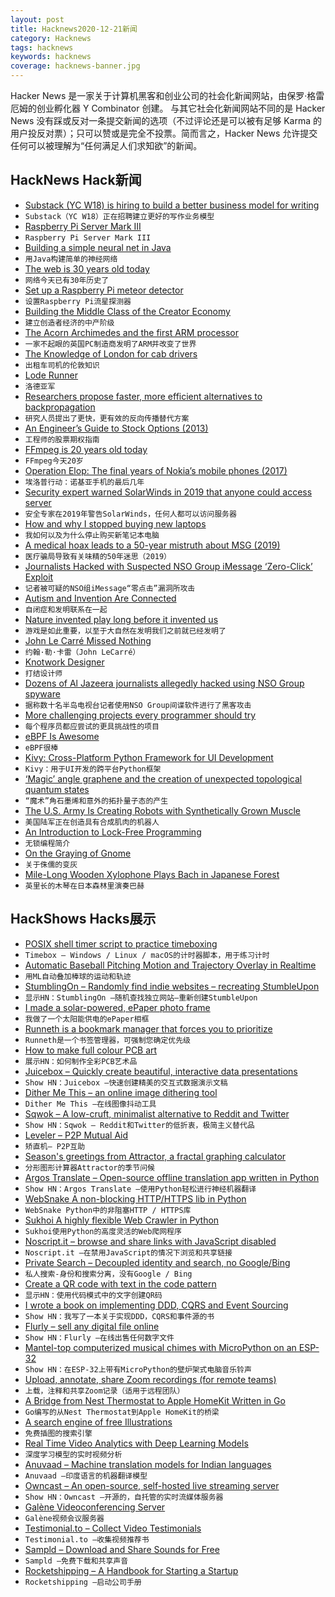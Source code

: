 ```yaml
---
layout: post
title: Hacknews2020-12-21新闻
category: Hacknews
tags: hacknews
keywords: hacknews
coverage: hacknews-banner.jpg
---
```


Hacker News 是一家关于计算机黑客和创业公司的社会化新闻网站，由保罗·格雷厄姆的创业孵化器 Y Combinator 创建。
与其它社会化新闻网站不同的是 Hacker News 没有踩或反对一条提交新闻的选项（不过评论还是可以被有足够 Karma 的用户投反对票）；只可以赞或是完全不投票。简而言之，Hacker News 允许提交任何可以被理解为“任何满足人们求知欲”的新闻。

## HackNews Hack新闻


- [Substack (YC W18) is hiring to build a better business model for writing](https://substack.com/jobs)
- `Substack（YC W18）正在招聘建立更好的写作业务模型`
- [Raspberry Pi Server Mark III](https://uplab.pro/2020/12/raspberry-pi-server-mark-iii/)
- `Raspberry Pi Server Mark III`
- [Building a simple neural net in Java](https://smalldata.tech/blog/2016/05/03/building-a-simple-neural-net-in-java)
- `用Java构建简单的神经网络`
- [The web is 30 years old today](https://home.cern/science/computing/birth-web)
- `网络今天已有30年历史了`
- [Set up a Raspberry Pi meteor detector](https://www.skyatnightmagazine.com/advice/diy/raspberry-pi-meteor-detector/)
- `设置Raspberry Pi流星探测器`
- [Building the Middle Class of the Creator Economy](https://li.substack.com/p/building-the-middle-class-of-the)
- `建立创造者经济的中产阶级`
- [The Acorn Archimedes and the first ARM processor](https://arstechnica.com/features/2020/12/how-an-obscure-british-pc-maker-invented-arm-and-changed-the-world/)
- `一家不起眼的英国PC制造商发明了ARM并改变了世界`
- [The Knowledge of London for cab drivers](https://tfl.gov.uk/info-for/taxis-and-private-hire/licensing/learn-the-knowledge-of-london)
- `出租车司机的伦敦知识`
- [Lode Runner](https://www.filfre.net/2020/12/lode-runner/)
- `洛德亚军`
- [Researchers propose faster, more efficient alternatives to backpropagation](https://venturebeat.com/2020/12/16/at-neurips-2020-researchers-proposed-faster-more-efficient-alternatives-to-backpropagation/)
- `研究人员提出了更快，更有效的反向传播替代方案`
- [An Engineer’s Guide to Stock Options (2013)](https://blog.alexmaccaw.com/an-engineers-guide-to-stock-options#)
- `工程师的股票期权指南`
- [FFmpeg is 20 years old today](https://twitter.com/ffmpeg/status/1340698413143224320)
- `FFmpeg今天20岁`
- [Operation Elop: The final years of Nokia’s mobile phones (2017)](https://medium.com/@harrikiljander/operation-elop-6f2b043f52c5)
- `埃洛普行动：诺基亚手机的最后几年`
- [Security expert warned SolarWinds in 2019 that anyone could access server](https://www.businessinsider.com.au/solarwinds-warned-weak-123-password-could-expose-firm-report-2020-12)
- `安全专家在2019年警告SolarWinds，任何人都可以访问服务器`
- [How and why I stopped buying new laptops](https://solar.lowtechmagazine.com/2020/12/how-and-why-i-stopped-buying-new-laptops.html)
- `我如何以及为什么停止购买新笔记本电脑`
- [A medical hoax leads to a 50-year mistruth about MSG (2019)](https://news.colgate.edu/magazine/2019/02/06/the-strange-case-of-dr-ho-man-kwok/)
- `医疗骗局导致有关味精的50年迷思（2019）`
- [Journalists Hacked with Suspected NSO Group iMessage ‘Zero-Click’ Exploit](https://citizenlab.ca/2020/12/the-great-ipwn-journalists-hacked-with-suspected-nso-group-imessage-zero-click-exploit/)
- `记者被可疑的NSO组iMessage“零点击”漏洞所攻击`
- [Autism and Invention Are Connected](https://www.wsj.com/articles/how-autism-and-invention-are-connected-11607749260)
- `自闭症和发明联系在一起`
- [Nature invented play long before it invented us](http://nautil.us/issue/94/evolving/why-it-pays-to-play-around-rp)
- `游戏是如此重要，以至于大自然在发明我们之前就已经发明了`
- [John Le Carré Missed Nothing](https://www.newyorker.com/culture/postscript/john-le-carre-missed-nothing)
- `约翰·勒·卡雷（John LeCarré）`
- [Knotwork Designer](http://birrell.org/andrew/knotwork/)
- `打结设计师`
- [Dozens of Al Jazeera journalists allegedly hacked using NSO Group spyware](https://www.theguardian.com/media/2020/dec/20/citizen-lab-nso-dozens-of-aljazeera-journalists-allegedly-hacked-using-israeli-firm-spyware)
- `据称数十名半岛电视台记者使用NSO Group间谍软件进行了黑客攻击`
- [More challenging projects every programmer should try](https://web.eecs.utk.edu/~azh/blog/morechallengingprojects.html)
- `每个程序员都应尝试的更具挑战性的项目`
- [eBPF Is Awesome](https://filipnikolovski.com/posts/ebpf/)
- `eBPF很棒`
- [Kivy: Cross-Platform Python Framework for UI Development](https://kivy.org/)
- `Kivy：用于UI开发的跨平台Python框架`
- [‘Magic’ angle graphene and the creation of unexpected topological quantum states](https://www.princeton.edu/news/2020/12/14/magic-angle-graphene-and-creation-unexpected-topological-quantum-states)
- `“魔术”角石墨烯和意外的拓扑量子态的产生`
- [The U.S. Army Is Creating Robots with Synthetically Grown Muscle](https://smosa.com/army-building-robots-with-synthetic-muscle/)
- `美国陆军正在创造具有合成肌肉的机器人`
- [An Introduction to Lock-Free Programming](https://preshing.com/20120612/an-introduction-to-lock-free-programming/)
- `无锁编程简介`
- [On the Graying of Gnome](https://hpjansson.org/blag/2020/12/16/on-the-graying-of-gnome/)
- `关于侏儒的变灰`
- [Mile-Long Wooden Xylophone Plays Bach in Japanese Forest](https://dornob.com/mile-long-wooden-xylophone-plays-bach-in-japanese-forest/)
- `英里长的木琴在日本森林里演奏巴赫`


## HackShows Hacks展示

- [ POSIX shell timer script to practice timeboxing](https://github.com/susam/timebox)
- `Timebox – Windows / Linux / macOS的计时器脚本，用于练习计时`
- [ Automatic Baseball Pitching Motion and Trajectory Overlay in Realtime](https://github.com/chonyy/ML-auto-baseball-pitching-overlay)
- `用ML自动叠加棒球的运动和轨迹`
- [ StumblingOn – Randomly find indie websites – recreating StumbleUpon](https://stumblingon.com)
- `显示HN：StumblingOn –随机查找独立网站–重新创建StumbleUpon`
- [ I made a solar-powered, ePaper photo frame](item?id=25461853)
- `我做了一个太阳能供电的ePaper相框`
- [ Runneth is a bookmark manager that forces you to prioritize](https://chrome.google.com/webstore/detail/runneth/dmihmacgmljciebmenpanbfkllboajkl)
- `Runneth是一个书签管理器，可强制您确定优先级`
- [ How to make full colour PCB art](https://pixel.curious.supplies/blog/pcb_art/)
- `展示HN：如何制作全彩PCB艺术品`
- [ Juicebox – Quickly create beautiful, interactive data presentations](https://www.juiceanalytics.com/juicebox)
- `Show HN：Juicebox –快速创建精美的交互式数据演示文稿`
- [ Dither Me This – an online image dithering tool](https://doodad.dev/dither-me-this)
- `Dither Me This –在线图像抖动工具`
- [ Sqwok – A low-cruft, minimalist alternative to Reddit and Twitter](https://sqwok.im/)
- `Show HN：Sqwok – Reddit和Twitter的低折衷，极简主义替代品`
- [ Leveler – P2P Mutual Aid](https://leveler.info)
- `矫直机– P2P互助`
- [ Season's greetings from Attractor, a fractal graphing calculator](https://attr.actor/snapshots/ddmjrphmqtvvsdyy)
- `分形图形计算器Attractor的季节问候`
- [ Argos Translate – Open-source offline translation app written in Python](https://github.com/argosopentech/argos-translate)
- `Show HN：Argos Translate –使用Python轻松进行神经机器翻译`
- [ WebSnake A non-blocking HTTP/HTTPS lib in Python](https://github.com/untwisted/websnake)
- `WebSnake Python中的非阻塞HTTP / HTTPS库`
- [ Sukhoi A highly flexible Web Crawler in Python](https://github.com/untwisted/sukhoi)
- `Sukhoi使用Python的高度灵活的Web爬网程序`
- [ Noscript.it – browse and share links with JavaScript disabled](https://noscript.it)
- `Noscript.it –在禁用JavaScript的情况下浏览和共享链接`
- [ Private Search – Decoupled identity and search, no Google/Bing](https://private.sh)
- `私人搜索-身份和搜索分离，没有Google / Bing`
- [ Create a QR code with text in the code pattern](http://qr.new)
- `显示HN：使用代码模式中的文字创建QR码`
- [ I wrote a book on implementing DDD, CQRS and Event Sourcing](https://leanpub.com/implementing-ddd-cqrs-and-event-sourcing)
- `Show HN：我写了一本关于实现DDD，CQRS和事件源的书`
- [ Flurly – sell any digital file online](https://flurly.com/)
- `Show HN：Flurly –在线出售任何数字文件`
- [ Mantel-top computerized musical chimes with MicroPython on an ESP-32](https://github.com/keredson/chimes/blob/main/README.md)
- `Show HN：在ESP-32上带有MicroPython的壁炉架式电脑音乐铃声`
- [ Upload, annotate, share Zoom recordings (for remote teams)](https://tapehouse.co/)
- `上载，注释和共享Zoom记录（适用于远程团队）`
- [ A Bridge from Nest Thermostat to Apple HomeKit Written in Go](https://github.com/yangl1996/nesthub)
- `Go编写的从Nest Thermostat到Apple HomeKit的桥梁`
- [ A search engine of free Illustrations](https://www.artify.co/illustrations)
- `免费插图的搜索引擎`
- [ Real Time Video Analytics with Deep Learning Models](https://nighthawk.live)
- `深度学习模型的实时视频分析`
- [ Anuvaad – Machine translation models for Indian languages](https://github.com/notAI-tech/Anuvaad)
- `Anuvaad –印度语言的机器翻译模型`
- [ Owncast – An open-source, self-hosted live streaming server](item?id=25484133)
- `Show HN：Owncast –开源的，自托管的实时流媒体服务器`
- [ Galène Videoconferencing Server](https://galene.org)
- `Galène视频会议服务器`
- [ Testimonial.to – Collect Video Testimonials](https://testimonial.to/)
- `Testimonial.to –收集视频推荐书`
- [ Sampld – Download and Share Sounds for Free](https://sampld.app?ref=hackernews)
- `Sampld –免费下载和共享声音`
- [ Rocketshipping – A Handbook for Starting a Startup](https://www.amazon.com/Rocketshipping-accelerated-thinking-Successful-Startup/dp/B08QBGZWBH)
- `Rocketshipping –启动公司手册`

